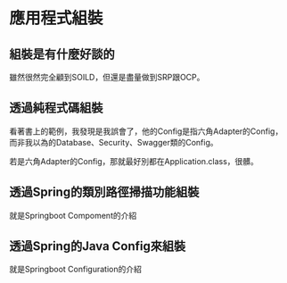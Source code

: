 # 應用程式組裝
## 組裝是有什麼好談的
雖然很然完全顧到SOILD，但還是盡量做到SRP跟OCP。

## 透過純程式碼組裝
看著書上的範例，我發現是我誤會了，他的Config是指六角Adapter的Config，而非我以為的Database、Security、Swagger類的Config。

若是六角Adapter的Config，那就最好別都在Application.class，很髒。

## 透過Spring的類別路徑掃描功能組裝
就是Springboot Compoment的介紹

## 透過Spring的Java Config來組裝
就是Springboot Configuration的介紹